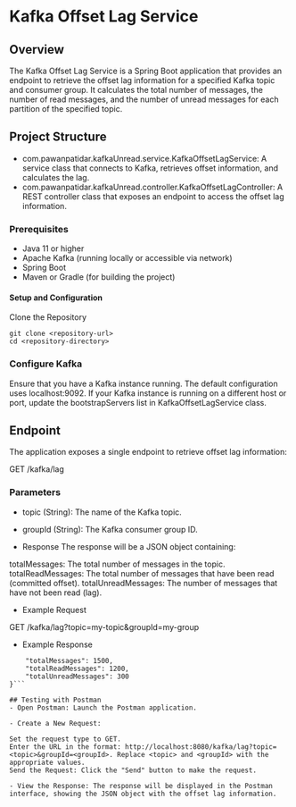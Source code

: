 # Kafka Offset Lag Service
## Overview
The Kafka Offset Lag Service is a Spring Boot application that provides an endpoint to retrieve the offset lag information for a specified Kafka topic and consumer group. It calculates the total number of messages, the number of read messages, and the number of unread messages for each partition of the specified topic.

## Project Structure
- com.pawanpatidar.kafkaUnread.service.KafkaOffsetLagService: A service class that connects to Kafka, retrieves offset information, and calculates the lag.
- com.pawanpatidar.kafkaUnread.controller.KafkaOffsetLagController: A REST controller class that exposes an endpoint to access the offset lag information.

###  Prerequisites
- Java 11 or higher
- Apache Kafka (running locally or accessible via network)
- Spring Boot
- Maven or Gradle (for building the project)

#### Setup and Configuration
Clone the Repository
```
git clone <repository-url>
cd <repository-directory>
```
### Configure Kafka
Ensure that you have a Kafka instance running. The default configuration uses localhost:9092. If your Kafka instance is running on a different host or port, update the bootstrapServers list in KafkaOffsetLagService class.


## Endpoint
The application exposes a single endpoint to retrieve offset lag information:

GET /kafka/lag
### Parameters
- topic (String): The name of the Kafka topic.
- groupId (String): The Kafka consumer group ID.

- Response
The response will be a JSON object containing:

totalMessages: The total number of messages in the topic.
totalReadMessages: The total number of messages that have been read (committed offset).
totalUnreadMessages: The number of messages that have not been read (lag).

- Example Request

GET /kafka/lag?topic=my-topic&groupId=my-group

- Example Response

```{
    "totalMessages": 1500,
    "totalReadMessages": 1200,
    "totalUnreadMessages": 300
}```

## Testing with Postman
- Open Postman: Launch the Postman application.

- Create a New Request:

Set the request type to GET.
Enter the URL in the format: http://localhost:8080/kafka/lag?topic=<topic>&groupId=<groupId>. Replace <topic> and <groupId> with the appropriate values.
Send the Request: Click the "Send" button to make the request.

- View the Response: The response will be displayed in the Postman interface, showing the JSON object with the offset lag information.
 
